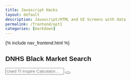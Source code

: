 ```yaml
---
title: Javascript Hacks 
layout: default
description: Javascript/HTML and UI Screens with data
permalink: /frontend/opt1
categories: [markdown]
---
```



{% include nav_frontend.html %}


<html>
<head>
<meta name="viewport" content="width=device-width, initial-scale=1">
<link rel="stylesheet" href="https://cdnjs.cloudflare.com/ajax/libs/font-awesome/4.7.0/css/font-awesome.min.css">
<style>
body {
  font-family: Arial;
}

* {
  box-sizing: border-box;
}

form.example input[type=text] {
  padding: 10px;
  border: 1px solid grey;
  float: left;
  width: 80%;
  height: 74px;

    font-family: 'Poppins';
    font-style: italic;
    font-weight: 700;
    font-size: 20px;
    line-height: 68px;

    color: #9C9C9C;
}

form.example button {
  float: left;
  width: 20%;
  padding: 10px;
  width: 64px;
  height: 74px;
  background: url(image.png);
  cursor: pointer;
}

form.example button:hover {
  background: #0b7dda;
}

form.example::after {
  content: "";
  clear: both;
  display: table;
}
</style>
</head>
<body>

<h2>DNHS Black Market Search</h2>

<form class="example" action="https://google.com?searchq=">
  <input type="text" placeholder="Used TI Inspire Calculator..." name="search">
  <button type="submit"><i class="fa fa-search"></i></button>
</form>


</body>
</html> 
